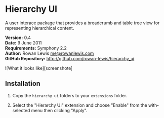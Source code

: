 # Hierarchy UI

A user interace package that provides a breadcrumb and table tree view for representing hierarchical content.

__Version:__ 0.4  
__Date:__ 9 June 2011  
__Requirements:__ Symphony 2.2  
__Author:__ Rowan Lewis <me@rowanlewis.com>  
__GitHub Repository:__ <http://github.com/rowan-lewis/hierarchy_ui>  

![What it looks like][screenshote]


## Installation

1. Copy the `hierarchy_ui` folders to your `extensions` folder.

2. Select the "Hierarchy UI" extension and choose "Enable" from the with-selected menu then clicking "Apply".


[screenshot]: https://github.com/rowan-lewis/hierarchy_field/raw/master/docs/usage-step-three.png